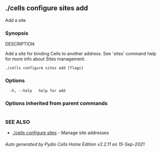 ## ./cells configure sites add

Add a site

### Synopsis


DESCRIPTION

  Add a site for binding Cells to another address.
  See 'sites' command help for more info about Sites management.


```
./cells configure sites add [flags]
```

### Options

```
  -h, --help   help for add
```

### Options inherited from parent commands

```
```

### SEE ALSO

* [./cells configure sites](./cells-configure-sites)	 - Manage site addresses

###### Auto generated by Pydio Cells Home Edition v2.2.11 on 15-Sep-2021

